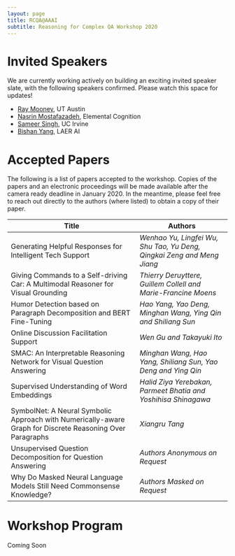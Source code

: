```yaml
---
layout: page
title: RCQA@AAAI
subtitle: Reasoning for Complex QA Workshop 2020
---
```



# Invited Speakers

We are currently working actively on building an exciting invited speaker slate, with the following speakers confirmed. Please watch this space for updates! 
- [Ray Mooney](https://www.cs.utexas.edu/~mooney/), UT Austin
- [Nasrin Mostafazadeh](https://www.cs.rochester.edu/~nasrinm/), Elemental Cognition
- [Sameer Singh](http://sameersingh.github.io/), UC Irvine
- [Bishan Yang](http://www.cs.cmu.edu/~bishan/), LAER AI


# Accepted Papers

The following is a list of papers accepted to the workshop. Copies of the papers and an electronic proceedings will be made available after the camera ready deadline in January 2020. In the meantime, please feel free to reach out directly to the authors (where listed) to obtain a copy of their paper.

| **Title**                                                                                                       | **Authors**                                                              |
|-------------------------------------------------------------------------------------------------------------|----------------------------------------------------------------------|
|  Generating Helpful Responses for Intelligent Tech Support                                                  | *Wenhao Yu, Lingfei Wu, Shu Tao, Yu Deng, Qingkai Zeng and Meng Jiang* |
|  Giving Commands to a Self\-driving Car: A Multimodal Reasoner for Visual Grounding                         | *Thierry Deruyttere, Guillem Collell and Marie\-Francine Moens*        |
|  Humor Detection based on Paragraph Decomposition and BERT Fine\-Tuning                                     | *Hao Yang, Yao Deng, Minghan Wang, Ying Qin and Shiliang Sun*          |
|  Online Discussion Facilitation Support                                                                     | *Wen Gu and Takayuki Ito*                                              |
|  SMAC: An Interpretable Reasoning Network for Visual Question Answering                                     | *Minghan Wang, Hao Yang, Shiliang Sun, Yao Deng and Ying Qin*          |
|  Supervised Understanding of Word Embeddings                                                                | *Halid Ziya Yerebakan, Parmeet Bhatia and Yoshihisa Shinagawa*         |
|  SymbolNet: A Neural Symbolic Approach with Numerically\-aware Graph for Discrete Reasoning Over Paragraphs | *Xiangru Tang*                                                         |
|  Unsupervised Question Decomposition for Question Answering                                                 | *Authors Anonymous on Request*                                         |
|  Why Do Masked Neural Language Models Still Need Commonsense Knowledge?                                     | *Authors Masked on Request*            |

# Workshop Program

Coming Soon
